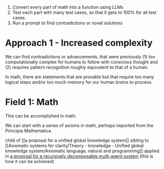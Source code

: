  1. Convert every part of math into a function using LLMs
2. Test each part with many test cases, so that it gets to 100% for all test cases.
3. Run a prompt to find contradictions or novel solutions


# Approach 1 - Increased complexity
We can find contradictions or advancements, that were previously (1) too computationally complex for humans to follow with conscious thought and (2) requires pattern recognition roughly equivalent to that of a human.

In math, there are statements that are provable but that require too many logical steps and/or too much memory for our human brains to process. 

# Field 1: Math
This can be accomplished in math. 

We can start with a series of axioms in math, perhaps imported from the Principia Mathematica. 


child of [[a proposal for a unified global knowledge system]]
sibling to [[Axiomatic systems for clarity/Theory - knowledge - Unified global knowledge system/Axiomatic language, natural and programming]]
applied in [a proposal for a recursively decomposable multi-agent system](https://docs.google.com/document/d/1XjJ-wKAcG2ET-U31g1w7AgHoxbfOsiusxjy4MjQ-sLQ/edit#heading=h.1wpme4cab2z7) (this is how it can be achieved)